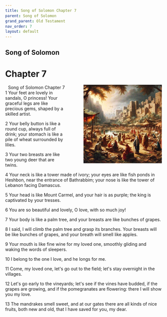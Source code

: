 ```yaml
---
title: Song of Solomon Chapter 7
parent: Song of Solomon
grand_parent: Old Testament
nav_order: 7
layout: default
---
```


## Song of Solomon

# Chapter 7

<div style="clear: both; text-align: right;">
    <div style="max-width: 50%; height: auto; float: right; margin: 0 0 10px 10px; padding-left: 10%;">
        <img src="/assets/Image/Song of Solomon/500/7.jpg" alt="Song of Solomon Chapter 7" class="chapter-image">
    </div>
    <figcaption style="font-size: 14px; text-align: right;">Song of Solomon Chapter 7</figcaption>
</div>
1 Your feet are lovely in sandals, O princess! Your graceful legs are like precious gems, shaped by a skilled artist.

2 Your belly button is like a round cup, always full of drink; your stomach is like a pile of wheat surrounded by lilies.

3 Your two breasts are like two young deer that are twins.

4 Your neck is like a tower made of ivory; your eyes are like fish ponds in Heshbon, near the entrance of Bathrabbim; your nose is like the tower of Lebanon facing Damascus.

5 Your head is like Mount Carmel, and your hair is as purple; the king is captivated by your tresses.

6 You are so beautiful and lovely, O love, with so much joy!

7 Your body is like a palm tree, and your breasts are like bunches of grapes.

8 I said, I will climb the palm tree and grasp its branches. Your breasts will be like bunches of grapes, and your breath will smell like apples.

9 Your mouth is like fine wine for my loved one, smoothly gliding and waking the words of sleepers.

10 I belong to the one I love, and he longs for me.

11 Come, my loved one, let's go out to the field; let's stay overnight in the villages.

12 Let's go early to the vineyards; let's see if the vines have budded, if the grapes are growing, and if the pomegranates are flowering: there I will show you my love.

13 The mandrakes smell sweet, and at our gates there are all kinds of nice fruits, both new and old, that I have saved for you, my dear.


